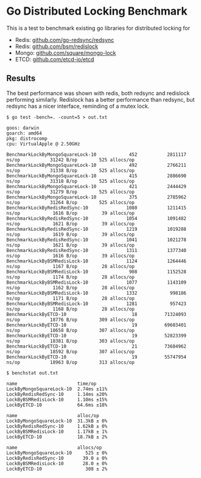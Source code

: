 # Go Distributed Locking Benchmark


This is a test to benchmark existing go libraries for distributed locking for 

  - Redis: [github.com/go-redsync/redsync](https://github.com/go-redsync/redsync)
  - Redis: [github.com/bsm/redislock](https://github.com/bsm/redislock)
  - Mongo: [github.com/square/mongo-lock](https://github.com/square/mongo-lock)
  - ETCD:  [github.com/etcd-io/etcd](https://github.com/etcd-io/etcd)

## Results

The best performance was shown with redis, both redsync and redislock performing similarly.
Redislock has a better performance than redsync, but redsync has a nicer interface, reminding of a mutex lock.

```text
$ go test -bench=. -count=5 > out.txt

goos: darwin
goarch: amd64
pkg: distrocomp
cpu: VirtualApple @ 2.50GHz

BenchmarkLockByMongoSquareLock-10            452           2811117 ns/op           31242 B/op        525 allocs/op
BenchmarkLockByMongoSquareLock-10            492           2766211 ns/op           31338 B/op        525 allocs/op
BenchmarkLockByMongoSquareLock-10            415           2886690 ns/op           31318 B/op        525 allocs/op
BenchmarkLockByMongoSquareLock-10            421           2444429 ns/op           31279 B/op        525 allocs/op
BenchmarkLockByMongoSquareLock-10            375           2785962 ns/op           31264 B/op        525 allocs/op
BenchmarkLockByRedisRedSync-10              1080           1211415 ns/op            1616 B/op         39 allocs/op
BenchmarkLockByRedisRedSync-10              1054           1091482 ns/op            1621 B/op         39 allocs/op
BenchmarkLockByRedisRedSync-10              1219           1019288 ns/op            1619 B/op         39 allocs/op
BenchmarkLockByRedisRedSync-10              1041           1021278 ns/op            1621 B/op         39 allocs/op
BenchmarkLockByRedisRedSync-10              1311           1377340 ns/op            1616 B/op         39 allocs/op
BenchmarkLockByBSMRedisLock-10              1124           1264446 ns/op            1167 B/op         28 allocs/op
BenchmarkLockByBSMRedisLock-10               908           1152528 ns/op            1174 B/op         28 allocs/op
BenchmarkLockByBSMRedisLock-10              1077           1143109 ns/op            1162 B/op         28 allocs/op
BenchmarkLockByBSMRedisLock-10              1332            998186 ns/op            1171 B/op         28 allocs/op
BenchmarkLockByBSMRedisLock-10              1281            957423 ns/op            1168 B/op         28 allocs/op
BenchmarkLockByETCD-10                        18          71324093 ns/op           18776 B/op        309 allocs/op
BenchmarkLockByETCD-10                        19          69603401 ns/op           18658 B/op        307 allocs/op
BenchmarkLockByETCD-10                        19          52823399 ns/op           18381 B/op        303 allocs/op
BenchmarkLockByETCD-10                        21          73684962 ns/op           18592 B/op        307 allocs/op
BenchmarkLockByETCD-10                        19          55747954 ns/op           18963 B/op        313 allocs/op
```

```text
$ benchstat out.txt

name                      time/op
LockByMongoSquareLock-10  2.74ms ±11%
LockByRedisRedSync-10     1.14ms ±20%
LockByBSMRedisLock-10     1.10ms ±15%
LockByETCD-10             64.6ms ±18%

name                      alloc/op
LockByMongoSquareLock-10  31.3kB ± 0%
LockByRedisRedSync-10     1.62kB ± 0%
LockByBSMRedisLock-10     1.17kB ± 1%
LockByETCD-10             18.7kB ± 2%

name                      allocs/op
LockByMongoSquareLock-10     525 ± 0%
LockByRedisRedSync-10       39.0 ± 0%
LockByBSMRedisLock-10       28.0 ± 0%
LockByETCD-10                308 ± 2%
```



